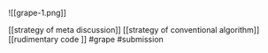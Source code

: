 ![[grape-1.png]]

[[strategy of meta discussion]]
[[strategy of conventional algorithm]]
[[rudimentary code
]]
#grape #submission 
